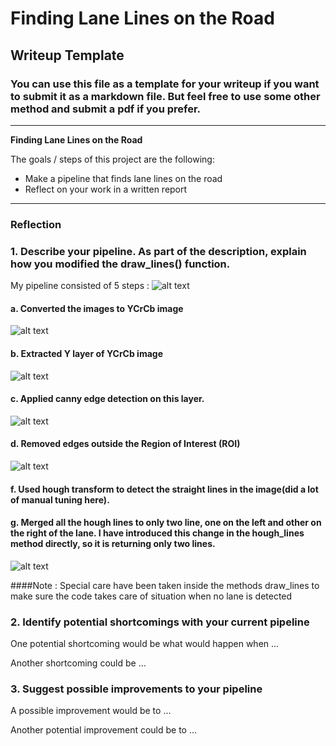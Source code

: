 # **Finding Lane Lines on the Road** 

## Writeup Template

### You can use this file as a template for your writeup if you want to submit it as a markdown file. But feel free to use some other method and submit a pdf if you prefer.

---

**Finding Lane Lines on the Road**

The goals / steps of this project are the following:
* Make a pipeline that finds lane lines on the road
* Reflect on your work in a written report


[//]: # (Image References)

[image1]: ./test_images/solidYellowLeft.jpg "Original"
[image2]: ./test_images_output/YCrCb/solidYellowLeft.jpg "YCrCb"
[image3]: ./test_images_output/layer0/solidYellowLeft.jpg "Layer 0 of YCrCb"
[image4]: ./test_images_output/canny/solidYellowLeft.jpg "Canny Detected Edges"
[image5]: ./test_images_output/ROI/solidYellowLeft.jpg "Edges in ROI"
[image6]: ./test_images_output/ROI/solidYellowLeft.jpg "hough lines followed by merging to find final lanes"

---

### Reflection

### 1. Describe your pipeline. As part of the description, explain how you modified the draw_lines() function.

My pipeline consisted of 5 steps :
![alt text][image1]
#### a. Converted the images to YCrCb image
![alt text][image2]
#### b. Extracted Y layer of YCrCb image
![alt text][image3]
#### c. Applied canny edge detection on this layer.
![alt text][image4]
#### d. Removed edges outside the Region of Interest (ROI)
![alt text][image5]
#### f. Used hough transform to detect the straight lines in the image(did a lot of manual tuning here).
#### g. Merged all the hough lines to only two line, one on the left and other on the right of the lane. I have introduced this change in the hough_lines method directly, so it is returning only two lines.
![alt text][image6]

####Note : Special care have been taken inside the methods draw_lines to make sure the code takes care of situation when no lane is detected


### 2. Identify potential shortcomings with your current pipeline


One potential shortcoming would be what would happen when ... 

Another shortcoming could be ...


### 3. Suggest possible improvements to your pipeline

A possible improvement would be to ...

Another potential improvement could be to ...
